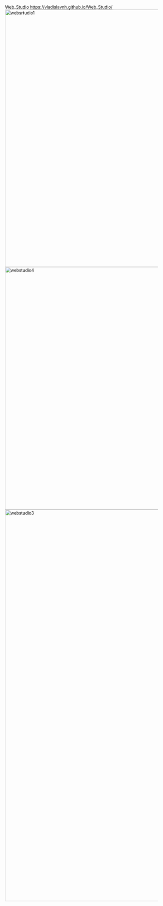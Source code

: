 Web_Studio
https://vladislavnh.github.io/Web_Studio/
<img width="1887" height="845" alt="websrtudio1" src="https://github.com/user-attachments/assets/33c06611-014d-4a43-919b-ae334bf2c019" />
<img width="1251" height="797" alt="webstudio4" src="https://github.com/user-attachments/assets/9e98b719-9582-406e-b09f-5f1fe17537a6" />
<img width="1459" height="1285" alt="webstudio3" src="https://github.com/user-attachments/assets/ace33d1c-c80d-48b5-b3a3-7148036d29d4" />
